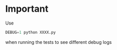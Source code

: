 # Important

Use 
```python
DEBUG=1 python XXXX.py
``` 
when running the tests to see different debug logs



